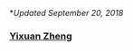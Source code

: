 

**Updated September 20, 2018*


### [Yixuan Zheng]({{site.url}}/files/C.V._Yixuan_Zheng.Aug2018.pdf)

<!-- <embed src="http://lantaoyu.com/files/lantaoyu_cv.pdf" width="650" height="1800" type='application/pdf'> -->


